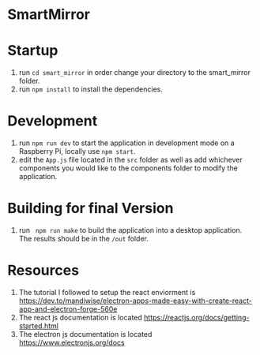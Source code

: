 # SmartMirror

# Startup 
1. run ```cd smart_mirror``` in order change your directory to the smart_mirror folder.
2. run ```npm install``` to install the dependencies.

# Development
1. run ```npm run dev``` to start the application in development mode on a Raspberry Pi, locally use ```npm start```.
2. edit the ```App.js``` file located in the ```src``` folder as well as add whichever components you would like to the components folder to modify the application. 

# Building for final Version
1. run ``` npm run make``` to build the application into a desktop application. The results should be in the ```/out``` folder.

# Resources
1. The tutorial I followed to setup the react enviorment is https://dev.to/mandiwise/electron-apps-made-easy-with-create-react-app-and-electron-forge-560e
2. The react js documentation is located https://reactjs.org/docs/getting-started.html
3. The electron js documentation is located https://www.electronjs.org/docs
